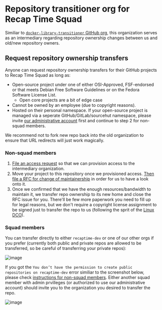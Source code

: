 # Repository transitioner org for Recap Time Squad

Similiar to [`docker-library-transitioner` GitHub org](https://github.com/docker-library-transitioner), this organization serves as an intermediary regarding
repository ownership changes between us and old/new repository owners.

## Request repository ownership transfers

Anyone can request repository ownership transfers for their GitHub projects to Recap Time Squad as long as:

* Open-source project under one of either OSI-Approved, FSF-endorsed or that meets Debian Free Software Guidelines or on the Fedora Software License List.
  * Open core projects are a bit of edge case 
* Cannot be owned by an employee (due to copyright reasons).
* Hosted on their personal namespace. If your open-source project is managed via a seperate GitHub/GitLab/sourcehut namespace, please invite [our administrative account][admin]
first and continue to step 2 for non-squad members.

We recommend not to fork new repo back into the old organization to ensure that URL redirects will just work magically.

[admin]: https://squad.lorebooks.eu.org/handbook/opensource/administrative-accounts

### Non-squad members

1. [File an access request](https://issues.recaptime.eu.org/p/access-requests/new/?template=repo-transitioner-github) so that we can provision access to the intermediary organization.
2. Move your project to this repository once we provisioned access. [Then file a RFC for change of maintainership](https://issues.recaptime.eu.org/p/rfcs/new/?template=repo-maintainership-change-external&use-github-issue-forms=1&platform=github) in order for us to have a look onto it.
3. Once we confirmed that we have the enough resources/bandwidth to maintain it, we transfer repo ownership to its new home and close the RFC issue for you. There'll be few more paperwork you need to fill up for legal reasons, but we don't require a copyright license assignment to be signed just to transfer the repo to us (following the sprit of the [Linux DCO][dco]).

[dco]: https://squad.lorebooks.eu.org/handbook/opensource/dco

### Squad members

You can transfer directly to either `recaptime-dev` or one of our other orgs if you prefer (currently both public and private repos are allowed to
be transferred, so be careful of transferring your private repos):

![image](https://github.com/recaptime-repo-transitioner/.github/assets/141569587/88186915-f8b1-4132-b498-c27417e305dc)

If you got the `You don’t have the permission to create public repositories on recaptime-dev` error similiar to the screenshot below, please check
[instructions for non-squad members](#non-squad-members). Either another squad member with admin prvilleges (or authorized to use our administrative account)
should invite you to the organization you desired to transfer the repo.

![image](https://github.com/recaptime-repo-transitioner/.github/assets/141569587/2afa2d76-a1c5-41dd-8224-946b78c42dcd)
